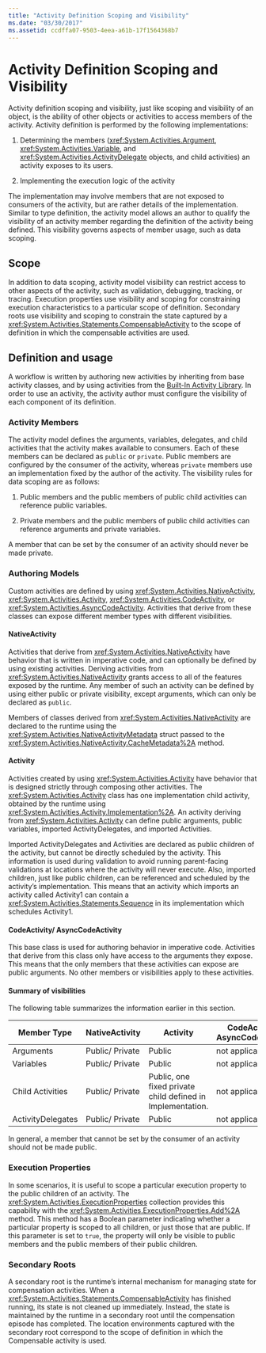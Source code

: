 ```yaml
---
title: "Activity Definition Scoping and Visibility"
ms.date: "03/30/2017"
ms.assetid: ccdffa07-9503-4eea-a61b-17f1564368b7
---
```

# Activity Definition Scoping and Visibility
Activity definition scoping and visibility, just like scoping and visibility of an object, is the ability of other objects or activities to access members of the activity. Activity definition is performed by the following implementations:  
  
1. Determining the members (<xref:System.Activities.Argument>, <xref:System.Activities.Variable>, and <xref:System.Activities.ActivityDelegate> objects, and child activities) an activity exposes to its users.  
  
2. Implementing the execution logic of the activity  
  
 The implementation may involve members that are not exposed to consumers of the activity, but are rather details of the implementation.  Similar to type definition, the activity model allows an author to qualify the visibility of an activity member regarding the definition of the activity being defined.  This visibility governs aspects of member usage, such as data scoping.  
  
## Scope  
 In addition to data scoping, activity model visibility can restrict access to other aspects of the activity, such as validation, debugging, tracking, or tracing. Execution properties use visibility and scoping for constraining execution characteristics to a particular scope of definition. Secondary roots use visibility and scoping to constrain the state captured by a <xref:System.Activities.Statements.CompensableActivity> to the scope of definition in which the compensable activities are used.  
  
## Definition and usage  
 A workflow is written by authoring new activities by inheriting from base activity classes, and by using activities from the [Built-In Activity Library](net-framework-4-5-built-in-activity-library.md). In order to use an activity, the activity author must configure the visibility of each component of its definition.  
  
### Activity Members  
 The activity model defines the arguments, variables, delegates, and child activities that the activity makes available to consumers. Each of these members can be declared as `public` or `private`. Public members are configured by the consumer of the activity, whereas `private` members use an implementation fixed by the author of the activity. The visibility rules for data scoping are as follows:  
  
1. Public members and the public members of public child activities can reference public variables.  
  
2. Private members and the public members of public child activities can reference arguments and private variables.  
  
 A member that can be set by the consumer of an activity should never be made private.  
  
### Authoring Models  
 Custom activities are defined by using <xref:System.Activities.NativeActivity>, <xref:System.Activities.Activity>, <xref:System.Activities.CodeActivity>, or <xref:System.Activities.AsyncCodeActivity>. Activities that derive from these classes can expose different member types with different visibilities.  
  
#### NativeActivity  
 Activities that derive from <xref:System.Activities.NativeActivity> have behavior that is written in imperative code, and can optionally be defined by using existing activities. Deriving activities from <xref:System.Activities.NativeActivity> grants access to all of the features exposed by the runtime. Any member of such an activity can be defined by using either public or private visibility, except arguments, which can only be declared as `public`.  
  
 Members of classes derived from <xref:System.Activities.NativeActivity> are declared to the runtime using the <xref:System.Activities.NativeActivityMetadata> struct passed to the <xref:System.Activities.NativeActivity.CacheMetadata%2A> method.  
  
#### Activity  
 Activities created by using <xref:System.Activities.Activity> have behavior that is designed strictly through composing other activities. The <xref:System.Activities.Activity> class has one implementation child activity, obtained by the runtime using <xref:System.Activities.Activity.Implementation%2A>. An activity deriving from <xref:System.Activities.Activity> can define public arguments, public variables, imported ActivityDelegates, and imported Activities.  
  
 Imported ActivityDelegates and Activities are declared as public children of the activity, but cannot be directly scheduled by the activity. This information is used during validation to avoid running parent-facing validations at locations where the activity will never execute. Also, imported children, just like public children, can be referenced and scheduled by the activity’s implementation. This means that an activity which imports an activity called Activity1 can contain a <xref:System.Activities.Statements.Sequence> in its implementation which schedules Activity1.  
  
#### CodeActivity/ AsyncCodeActivity  
 This base class is used for authoring behavior in imperative code. Activities that derive from this class only have access to the arguments they expose. This means that the only members that these activities can expose are public arguments. No other members or visibilities apply to these activities.  
  
#### Summary of visibilities  
 The following table summarizes the information earlier in this section.  
  
|Member Type|NativeActivity|Activity|CodeActivity/ AsyncCodeActivity|  
|-----------------|--------------------|--------------|--------------------------------------|  
|Arguments|Public/ Private|Public|not applicable|  
|Variables|Public/ Private|Public|not applicable|  
|Child Activities|Public/ Private|Public, one fixed private child defined in Implementation.|not applicable|  
|ActivityDelegates|Public/ Private|Public|not applicable|  
  
 In general, a member that cannot be set by the consumer of an activity should not be made public.  
  
### Execution Properties  
 In some scenarios, it is useful to scope a particular execution property to the public children of an activity. The <xref:System.Activities.ExecutionProperties> collection provides this capability with the <xref:System.Activities.ExecutionProperties.Add%2A> method. This method has a Boolean parameter indicating whether a particular property is scoped to all children, or just those that are public. If this parameter is set to `true`, the property will only be visible to public members and the public members of their public children.  
  
### Secondary Roots  
 A secondary root is the runtime’s internal mechanism for managing state for compensation activities. When a <xref:System.Activities.Statements.CompensableActivity> has finished running, its state is not cleaned up immediately. Instead, the state is maintained by the runtime in a secondary root until the compensation episode has completed. The location environments captured with the secondary root correspond to the scope of definition in which the Compensable activity is used.
